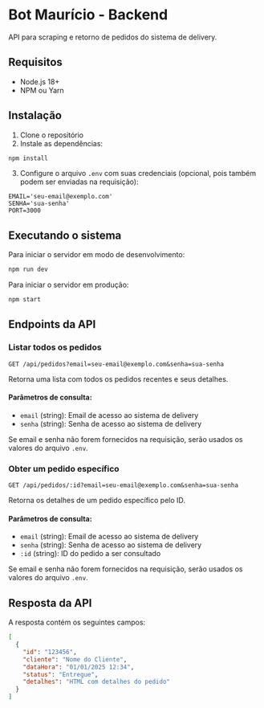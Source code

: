 # Bot Maurício - Backend

API para scraping e retorno de pedidos do sistema de delivery.

## Requisitos

- Node.js 18+
- NPM ou Yarn

## Instalação

1. Clone o repositório
2. Instale as dependências:

```bash
npm install
```

3. Configure o arquivo `.env` com suas credenciais (opcional, pois também podem ser enviadas na requisição):

```
EMAIL='seu-email@exemplo.com'
SENHA='sua-senha'
PORT=3000
```

## Executando o sistema

Para iniciar o servidor em modo de desenvolvimento:

```bash
npm run dev
```

Para iniciar o servidor em produção:

```bash
npm start
```

## Endpoints da API

### Listar todos os pedidos

```
GET /api/pedidos?email=seu-email@exemplo.com&senha=sua-senha
```

Retorna uma lista com todos os pedidos recentes e seus detalhes.

#### Parâmetros de consulta:

- `email` (string): Email de acesso ao sistema de delivery
- `senha` (string): Senha de acesso ao sistema de delivery

Se email e senha não forem fornecidos na requisição, serão usados os valores do arquivo `.env`.

### Obter um pedido específico

```
GET /api/pedidos/:id?email=seu-email@exemplo.com&senha=sua-senha
```

Retorna os detalhes de um pedido específico pelo ID.

#### Parâmetros de consulta:

- `email` (string): Email de acesso ao sistema de delivery
- `senha` (string): Senha de acesso ao sistema de delivery
- `:id` (string): ID do pedido a ser consultado

Se email e senha não forem fornecidos na requisição, serão usados os valores do arquivo `.env`.

## Resposta da API

A resposta contém os seguintes campos:

```json
[
  {
    "id": "123456",
    "cliente": "Nome do Cliente",
    "dataHora": "01/01/2025 12:34",
    "status": "Entregue",
    "detalhes": "HTML com detalhes do pedido"
  }
]
```
